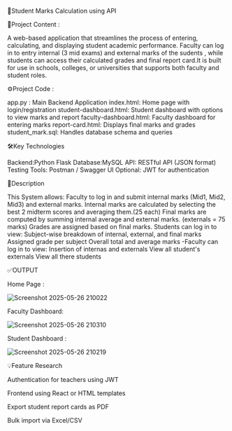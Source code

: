 🎯Student Marks Calculation using API


📘Project Content :

A web-based application that streamlines the process of entering, calculating, and displaying student academic performance. Faculty can log in to entry internal (3 mid exams) and external marks of the sudents , while students can access their calculated grades and final report card.It is built for use in schools, colleges, or universities that supports both faculty and student roles.


⚙️Project Code :

app.py : Main Backend Application
index.html: Home page with login/registration
student-dashboard.html: Student dashboard with options to view marks and report
faculty-dashboard.html: Faculty dashboard for entering marks
report-card.html: Displays final marks and grades
student_mark.sql: Handles database schema and queries


🛠️Key Technologies

Backend:Python Flask
Database:MySQL
API: RESTful API (JSON format)
Testing Tools: Postman / Swagger UI
Optional: JWT for authentication


📝Description

This System allows:
Faculty to log in and submit internal marks (Mid1, Mid2, Mid3) and external marks.
Internal marks are calculated by selecting the best 2 midterm scores and averaging them.(25 each)
Final marks are computed by summing internal average and external marks. (externals = 75 marks)
Grades are assigned based on final marks.
Students can log in to view:
Subject-wise breakdown of internal, external, and final marks
Assigned grade per subject
Overall total and average marks -Faculty can log in to view:
Insertion of internas and externals
View all student's externals
View all there students


✅OUTPUT 

Home Page :


![Screenshot 2025-05-26 210022](https://github.com/user-attachments/assets/504edb44-7d4f-4d91-95e3-5cfbfca569e4)


Faculty Dashboard:


![Screenshot 2025-05-26 210310](https://github.com/user-attachments/assets/1fb37817-a5c9-4a08-b001-ed35ee8b2e3d)


Student Dashboard :


![Screenshot 2025-05-26 210219](https://github.com/user-attachments/assets/3ece652b-5416-420d-b1d3-94ee3fafbb26)


💡Feature Research

Authentication for teachers using JWT

Frontend using React or HTML templates

Export student report cards as PDF

Bulk import via Excel/CSV
